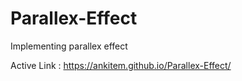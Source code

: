 # Parallex-Effect
Implementing parallex effect

Active Link : https://ankitem.github.io/Parallex-Effect/
